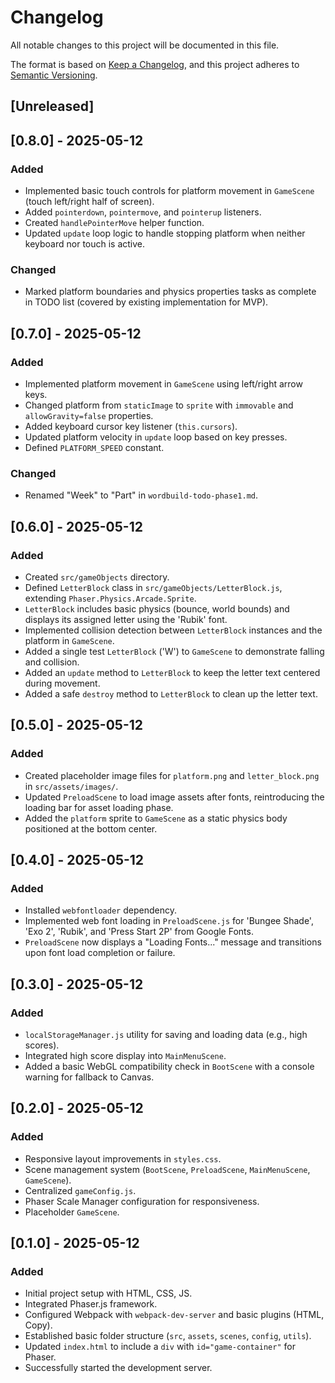 # Changelog

All notable changes to this project will be documented in this file.

The format is based on [Keep a Changelog](https://keepachangelog.com/en/1.0.0/),
and this project adheres to [Semantic Versioning](https://semver.org/spec/v2.0.0.html).

## [Unreleased]

## [0.8.0] - 2025-05-12
### Added
- Implemented basic touch controls for platform movement in `GameScene` (touch left/right half of screen).
- Added `pointerdown`, `pointermove`, and `pointerup` listeners.
- Created `handlePointerMove` helper function.
- Updated `update` loop logic to handle stopping platform when neither keyboard nor touch is active.
### Changed
- Marked platform boundaries and physics properties tasks as complete in TODO list (covered by existing implementation for MVP).

## [0.7.0] - 2025-05-12
### Added
- Implemented platform movement in `GameScene` using left/right arrow keys.
- Changed platform from `staticImage` to `sprite` with `immovable` and `allowGravity=false` properties.
- Added keyboard cursor key listener (`this.cursors`).
- Updated platform velocity in `update` loop based on key presses.
- Defined `PLATFORM_SPEED` constant.
### Changed
- Renamed "Week" to "Part" in `wordbuild-todo-phase1.md`.

## [0.6.0] - 2025-05-12
### Added
- Created `src/gameObjects` directory.
- Defined `LetterBlock` class in `src/gameObjects/LetterBlock.js`, extending `Phaser.Physics.Arcade.Sprite`.
- `LetterBlock` includes basic physics (bounce, world bounds) and displays its assigned letter using the 'Rubik' font.
- Implemented collision detection between `LetterBlock` instances and the platform in `GameScene`.
- Added a single test `LetterBlock` ('W') to `GameScene` to demonstrate falling and collision.
- Added an `update` method to `LetterBlock` to keep the letter text centered during movement.
- Added a safe `destroy` method to `LetterBlock` to clean up the letter text.

## [0.5.0] - 2025-05-12
### Added
- Created placeholder image files for `platform.png` and `letter_block.png` in `src/assets/images/`.
- Updated `PreloadScene` to load image assets after fonts, reintroducing the loading bar for asset loading phase.
- Added the `platform` sprite to `GameScene` as a static physics body positioned at the bottom center.

## [0.4.0] - 2025-05-12
### Added
- Installed `webfontloader` dependency.
- Implemented web font loading in `PreloadScene.js` for 'Bungee Shade', 'Exo 2', 'Rubik', and 'Press Start 2P' from Google Fonts.
- `PreloadScene` now displays a "Loading Fonts..." message and transitions upon font load completion or failure.

## [0.3.0] - 2025-05-12
### Added
- `localStorageManager.js` utility for saving and loading data (e.g., high scores).
- Integrated high score display into `MainMenuScene`.
- Added a basic WebGL compatibility check in `BootScene` with a console warning for fallback to Canvas.

## [0.2.0] - 2025-05-12
### Added
- Responsive layout improvements in `styles.css`.
- Scene management system (`BootScene`, `PreloadScene`, `MainMenuScene`, `GameScene`).
- Centralized `gameConfig.js`.
- Phaser Scale Manager configuration for responsiveness.
- Placeholder `GameScene`.

## [0.1.0] - 2025-05-12
### Added
- Initial project setup with HTML, CSS, JS.
- Integrated Phaser.js framework.
- Configured Webpack with `webpack-dev-server` and basic plugins (HTML, Copy).
- Established basic folder structure (`src`, `assets`, `scenes`, `config`, `utils`).
- Updated `index.html` to include a `div` with `id="game-container"` for Phaser.
- Successfully started the development server.